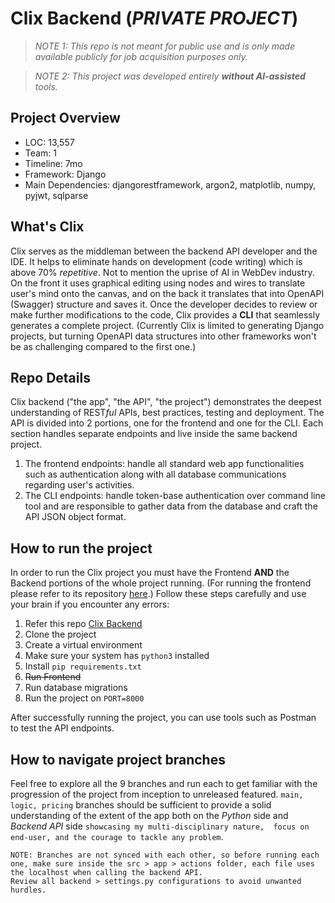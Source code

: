 # Clix Backend (_PRIVATE PROJECT_)

> _NOTE 1: This repo is not meant for public use and is only made available publicly for job acquisition purposes only._

> _NOTE 2: This project was developed entirely __without AI-assisted__ tools._

**Project Overview**
---
- LOC: 13,557
- Team: 1
- Timeline: 7mo
- Framework: Django
- Main Dependencies: djangorestframework, argon2, matplotlib, numpy, pyjwt, sqlparse

**What's Clix**
---
Clix serves as the middleman between the backend API developer and the IDE. It helps to eliminate hands on development (code writing) which is above 70% _repetitive_. Not to mention the uprise of AI in WebDev industry. On the front it uses graphical editing using nodes and wires to translate user's mind onto the canvas, and on the back it translates that into OpenAPI (Swagger) structure and saves it. Once the developer decides to review or make further modifications to the code, Clix provides a __CLI__ that seamlessly generates a complete project. (Currently Clix is limited to generating Django projects, but turning OpenAPI data structures into other frameworks won't be as challenging compared to the first one.)


**Repo Details**
---
Clix backend ("the app", "the API", "the project") demonstrates the deepest understanding of REST*ful* APIs, best practices, testing and deployment. The API is divided into 2 portions, one for the frontend and one for the CLI. Each section handles separate endpoints and live inside the same backend project. 
1. The frontend endpoints: handle all standard web app functionalities such as authentication along with all database communications regarding user's activities.
2. The CLI endpoints: handle token-base authentication over command line tool and are responsible to gather data from the database and craft the API JSON object format.

**How to run the project**
---
In order to run the Clix project you must have the Frontend __AND__ the Backend portions of the whole project running. (For running the frontend please refer to its repository [here](https://github.com/sir-eris/frontend).)
Follow these steps carefully and use your brain if you encounter any errors:
1. Refer this repo [Clix Backend](https://github.com/sir-eris/backend)
2. Clone the project
3. Create a virtual environment
4. Make sure your system has ```python3``` installed
5. Install ```pip requirements.txt```
6. ~~Run Frontend~~
7. Run database migrations
8. Run the project on ```PORT=8000```

After successfully running the project, you can use tools such as Postman to test the API endpoints.

**How to navigate project branches**
---
Feel free to explore all the 9 branches and run each to get familiar with the progression of the project from inception to unreleased featured. ```main, logic, pricing``` branches should be sufficient to provide a solid understanding of the extent of the app both on the _Python_ side and _Backend API_ side ```showcasing my multi-disciplinary nature,  focus on end-user, and the courage to tackle any problem```. 

```
NOTE: Branches are not synced with each other, so before running each one, make sure inside the src > app > actions folder, each file uses the localhost when calling the backend API. 
Review all backend > settings.py configurations to avoid unwanted hurdles. 
